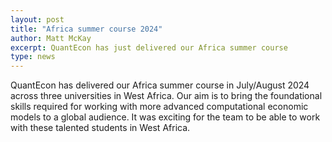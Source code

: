```yaml
---
layout: post
title: "Africa summer course 2024"
author: Matt McKay
excerpt: QuantEcon has just delivered our Africa summer course
type: news
---
```


QuantEcon has delivered our Africa summer course in July/August 2024 across three universities in West Africa. Our aim is to bring the foundational skills required for working with more advanced computational economic models to a global audience. It was exciting for the team to be able to work with these talented students in West Africa.
